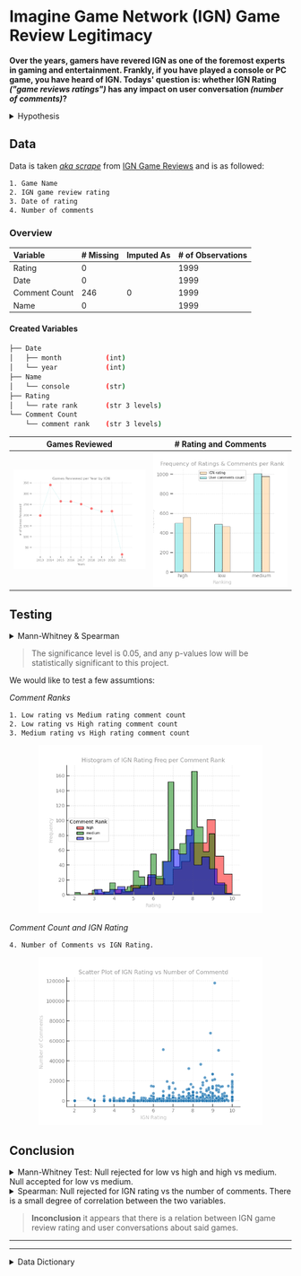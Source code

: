 # Imagine Game Network (IGN) Game Review Legitimacy

 **Over the years, gamers have revered IGN as one of the foremost experts in gaming and entertainment. Frankly, if you have played a console or PC game, you have heard of IGN. Todays' question is: whether IGN Rating *("game reviews ratings")* has any impact on user conversation *(number of comments)*?**

<details>
<summary>Hypothesis</summary>

    [H0] Higher-rated games do not have more conversations. 
    [H1] Higher-rated games have more conversations. 

</details>

## Data

Data is taken [*aka scrape*](src/webscrapper.py) from [IGN Game Reviews](https://www.ign.com/reviews/games) and is as followed:

    1. Game Name 
    2. IGN game review rating
    3. Date of rating
    4. Number of comments 

### Overview 

|Variable|# Missing|Imputed As|# of Observations |
|:--------|:----------|:-------|:-------------|
|Rating|0||1999|
|Date|0||1999|
|Comment Count|246|0|1999|
|Name|0||1999|


#### Created Variables

```bash
├── Date
│   ├── month           (int)
│   └── year            (int)
├── Name
│   └── console         (str)
├── Rating
│   └── rate rank       (str 3 levels)
└── Comment Count
    └── comment rank    (str 3 levels)
```

<p style= "color: grey"> 

Games Reviewed|# Rating and Comments
:-:|:-:
<img src = "img/game_reviewed.png" width = "400"></img>|<img src = "img/nrating_and_ncomment.png" width = "400"></img>

</p>

## Testing

<details>

<summary>Mann-Whitney & Spearman</summary>

---
>Mann-Whitney U Test compares two independent groups when the dependent variable is either ordinal or continuous but not normally distributed.

    Assumptions: 
        1. The dependent variable is ordinal or continuous.
        2. The Independent variable is two categorically independent groups.
        3. Observations are independent.
        4. Dataset is not normally distributed.
---
> The Spearman rank-order correlation coefficient is a nonparametric measure of the monotonicity of the relationship between two datasets. Unlike the Pearson correlation, the Spearman correlation does not assume that both datasets are normally distributed.

    Correlation Levels:
        Perfect :   near ± 1
        Strong  :   between ± 0.50 and ± 1
        Medium  :   between ± 0.30 and ± 0.49
        Small   :   below + .29
        None    :   value is zero

---
```python
# In python 
import scipy.stats as stats

stats.mannwhitneyu(x, y)    # Mann Whitney
stats.spearmanr(x, y)       # Spearman 
```
---
</details>

> The significance level is 0.05, and any p-values low will be statistically significant to this project.

We would like to test a few assumtions:

*Comment Ranks*

    1. Low rating vs Medium rating comment count
    2. Low rating vs High rating comment count
    3. Medium rating vs High rating comment count

<p align="center"><img src = "img/comment_rank_ignrating.png" width = "400"></p>

*Comment Count and IGN Rating*

    4. Number of Comments vs IGN Rating. 

<p align="center"><img src = "img/scatter_commentvsrating.png" width = "400"></p>


## Conclusion

<details>

<summary>Mann-Whitney Test: Null rejected for low vs high and high vs medium. Null accepted for low vs medium. </summary>

||low vs high| low vs medium| medium vs high|
|-|-----------|--------------|---------------|
|**Comment Ranks**|0.00|<font color = 'red'>0.23</font>|0.00|

</details>

<details>

<summary>Spearman: Null rejected for IGN rating vs the number of comments. There is a small degree of correlation between the two variables.</summary>

||pvalue|cor-coef|
|-|--------------|---------------|
|**Comment Counts vs Rating**|0.00|<font color = 'orange'>0.19</font>|

</details>

>**Inconclusion** it appears that there is a relation between IGN game review rating and user conversations about said games.

---

---

<details>

<summary> Data Dictionary</summary>

|Variable|Data Type|Defined As|
|:--------|:----------|:-------|
|Rating|float|IGN Reviewer Rating|
|Date|date|date formate(year-month-day)|
|Comment Count|int|Number of comments on review|
|Name|string|Game name|
|Month|int|Month in numeric|
|Year|int|Year in numeric|
|Console|string|Console game was reviewed on|
|Rate Rank|string|low (> 6.8), medium (6.8 - 8.5), high (< 8.5)|
|Comment Rank|string|low (> 36), medium (36 - 670), high (< 670)|

</details>
